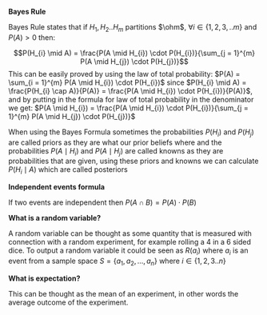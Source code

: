 
**Bayes Rule**

Bayes Rule states that if $H_{1}, H_{2} .. H_{m}$ partitions $\ohm$, $\forall i \in \{1,2,3, .. m\}$ and $P(A) > 0$ then:

$$P(H_{i} \mid A) = \frac{P(A \mid H_{i}) \cdot P(H_{i})}{\sum_{j = 1}^{m} P(A \mid H_{j}) \cdot P(H_{j})}$$This can be easily proved by using the law of total probability: $P(A) = \sum_{i = 1}^{m} P(A \mid H_{i}) \cdot P(H_{i})$ since $P(H_{i} \mid A) = \frac{P(H_{i} \cap A)}{P(A)} = \frac{P(A \mid H_{i}) \cdot P(H_{i})}{P(A)}$, and by putting in the formula for law of total probability in 
the denominator we get: $P(A \mid H_{i}) = \frac{P(A \mid H_{i}) \cdot P(H_{i})}{\sum_{j = 1}^{m} P(A \mid H_{j}) \cdot P(H_{j})}$

When using the Bayes Formula sometimes the probabilities $P(H_{i})$ and $P(H_{j})$ are called priors as they are what our prior beliefs where and the probabilities $P(A \mid H_{i})$ and $P(A \mid H_{j}$) are called knowns as they are probabilities that are given, using these priors and knowns we can calculate $P(H_{i} \mid A)$ which are called posteriors 

**Independent events formula**

If two events are independent then $P(A \cap B) = P(A) \cdot P(B)$

**What is a random variable?**

A random variable can be thought as some quantity that is measured with connection with a random experiment, for example rolling a 4 in a 6 sided dice. To output a random variable it could be seen as $R(a_{i})$ where $a_{i}$ is an event from a sample space $S = \{a_{1}, a_{2}, ... , a_{n}\}$ where $i \in \{1,2,3.. n\}$ 

**What is expectation?**

This can be thought as the mean of an experiment, in other words the average outcome of the experiment. 